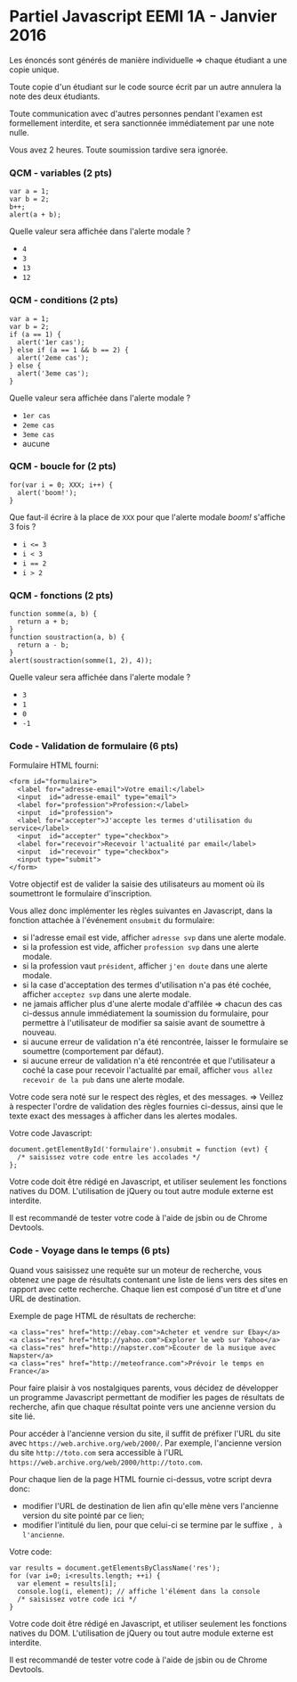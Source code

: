 # Partiel Javascript EEMI 1A - Janvier 2016

Les énoncés sont générés de manière individuelle => chaque étudiant a une copie unique.

Toute copie d'un étudiant sur le code source écrit par un autre annulera la note des deux étudiants.

Toute communication avec d'autres personnes pendant l'examen est formellement interdite, et sera sanctionnée immédiatement par une note nulle.

Vous avez 2 heures. Toute soumission tardive sera ignorée.

### QCM - variables (2 pts)

```
var a = 1;
var b = 2;
b++;
alert(a + b);
```

Quelle valeur sera affichée dans l'alerte modale ?

- `4`
- `3`
- `13`
- `12`

### QCM - conditions (2 pts)

```
var a = 1;
var b = 2;
if (a == 1) {
  alert('1er cas');
} else if (a == 1 && b == 2) {
  alert('2eme cas');
} else {
  alert('3eme cas');
}
```

Quelle valeur sera affichée dans l'alerte modale ?

- `1er cas`
- `2eme cas`
- `3eme cas`
- aucune

### QCM - boucle for (2 pts)

```
for(var i = 0; XXX; i++) {
  alert('boom!');
}
```

Que faut-il écrire à la place de `XXX` pour que l'alerte modale *boom!* s'affiche 3 fois ?

- `i <= 3`
- `i < 3`
- `i == 2`
- `i > 2`

### QCM - fonctions (2 pts)

```
function somme(a, b) {
  return a + b;
}
function soustraction(a, b) {
  return a - b;
}
alert(soustraction(somme(1, 2), 4));
```

Quelle valeur sera affichée dans l'alerte modale ?

- `3`
- `1`
- `0`
- `-1`

### Code - Validation de formulaire (6 pts)

Formulaire HTML fourni:

```
<form id="formulaire">
  <label for="adresse-email">Votre email:</label>
  <input  id="adresse-email" type="email">
  <label for="profession">Profession:</label>
  <input  id="profession">
  <label for="accepter">J'accepte les termes d'utilisation du service</label>
  <input  id="accepter" type="checkbox">
  <label for="recevoir">Recevoir l'actualité par email</label>
  <input  id="recevoir" type="checkbox">
  <input type="submit">
</form>
```

Votre objectif est de valider la saisie des utilisateurs au moment où ils soumettront le formulaire d'inscription.

Vous allez donc implémenter les règles suivantes en Javascript, dans la fonction attachée à l'événement `onsubmit` du formulaire:
- si l'adresse email est vide, afficher `adresse svp` dans une alerte modale.
- si la profession est vide, afficher `profession svp` dans une alerte modale.
- si la profession vaut `président`, afficher `j'en doute` dans une alerte modale.
- si la case d'acceptation des termes d'utilisation n'a pas été cochée, afficher `acceptez svp` dans une alerte modale.
- ne jamais afficher plus d'une alerte modale d'affilée => chacun des cas ci-dessus annule immédiatement la soumission du formulaire, pour permettre à l'utilisateur de modifier sa saisie avant de soumettre à nouveau.
- si aucune erreur de validation n'a été rencontrée, laisser le formulaire se soumettre (comportement par défaut).
- si aucune erreur de validation n'a été rencontrée et que l'utilisateur a coché la case pour recevoir l'actualité par email, afficher `vous allez recevoir de la pub` dans une alerte modale.

Votre code sera noté sur le respect des règles, et des messages. => Veillez à respecter l'ordre de validation des règles fournies ci-dessus, ainsi que le texte exact des messages à afficher dans les alertes modales.

Votre code Javascript:

```
document.getElementById('formulaire').onsubmit = function (evt) {
  /* saisissez votre code entre les accolades */
};
```

Votre code doit être rédigé en Javascript, et utiliser seulement les fonctions natives du DOM. L'utilisation de jQuery ou tout autre module externe est interdite.

Il est recommandé de tester votre code à l'aide de jsbin ou de Chrome Devtools.

### Code - Voyage dans le temps (6 pts)

Quand vous saisissez une requête sur un moteur de recherche, vous obtenez une page de résultats contenant une liste de liens vers des sites en rapport avec cette recherche. Chaque lien est composé d'un titre et d'une URL de destination.

Exemple de page HTML de résultats de recherche:

```
<a class="res" href="http://ebay.com">Acheter et vendre sur Ebay</a>
<a class="res" href="http://yahoo.com">Explorer le web sur Yahoo</a>
<a class="res" href="http://napster.com">Écouter de la musique avec Napster</a>
<a class="res" href="http://meteofrance.com">Prévoir le temps en France</a>
```

Pour faire plaisir à vos nostalgiques parents, vous décidez de développer un programme Javascript permettant de modifier les pages de résultats de recherche, afin que chaque résultat pointe vers une ancienne version du site lié.

Pour accéder à l'ancienne version du site, il suffit de préfixer l'URL du site avec `https://web.archive.org/web/2000/`. Par exemple, l'ancienne version du site `http://toto.com` sera accessible à l'URL `https://web.archive.org/web/2000/http://toto.com`.

Pour chaque lien de la page HTML fournie ci-dessus, votre script devra donc:
- modifier l'URL de destination de lien afin qu'elle mène vers l'ancienne version du site pointé par ce lien;
- modifier l'intitulé du lien, pour que celui-ci se termine par le suffixe `, à l'ancienne`.

Votre code:

```
var results = document.getElementsByClassName('res');
for (var i=0; i<results.length; ++i) {
  var element = results[i];
  console.log(i, element); // affiche l'élément dans la console
  /* saisissez votre code ici */
}
```

Votre code doit être rédigé en Javascript, et utiliser seulement les fonctions natives du DOM. L'utilisation de jQuery ou tout autre module externe est interdite.

Il est recommandé de tester votre code à l'aide de jsbin ou de Chrome Devtools.
